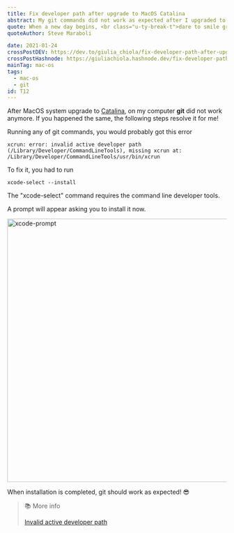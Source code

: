 ```yaml
---
title: Fix developer path after upgrade to MacOS Catalina
abstract: My git commands did not work as expected after I upgraded to MacOS Catalina, here is how to fix the developer path error.
quote: When a new day begins, <br class="u-ty-break-t">dare to smile gratefully
quoteAuthor: Steve Maraboli

date: 2021-01-24
crossPostDEV: https://dev.to/giulia_chiola/fix-developer-path-after-upgrade-to-macos-catalina-32in
crossPostHashnode: https://giuliachiola.hashnode.dev/fix-developer-path-after-upgrade-to-macos-catalina
mainTag: mac-os
tags:
  - mac-os
  - git
id: T12
---
```


After MacOS system upgrade to [Catalina](https://www.apple.com/macos/catalina/), on my computer **git** did not work anymore. If you happened the same, the following steps resolve it for me!

Running any of git commands, you would probably got this error

```shell
xcrun: error: invalid active developer path (/Library/Developer/CommandLineTools), missing xcrun at: /Library/Developer/CommandLineTools/usr/bin/xcrun
```

To fix it, you had to run

```shell
xcode-select --install
```

The "xcode-select" command requires the command line developer tools.

A prompt will appear asking you to install it now.

<img loading="lazy" src="https://res.cloudinary.com/giuliachiola/image/upload/v1585479297/super-blog/T12-mac-os-catalina/xcode-prompt_n6obrx.jpg" alt="xcode-prompt" width="1146" height="604">

When installation is completed, git should work as expected! 😎

> 📚 More info
>
> [Invalid active developer path](https://apple.stackexchange.com/questions/254380/why-am-i-getting-an-invalid-active-developer-path-when-attempting-to-use-git-a)
